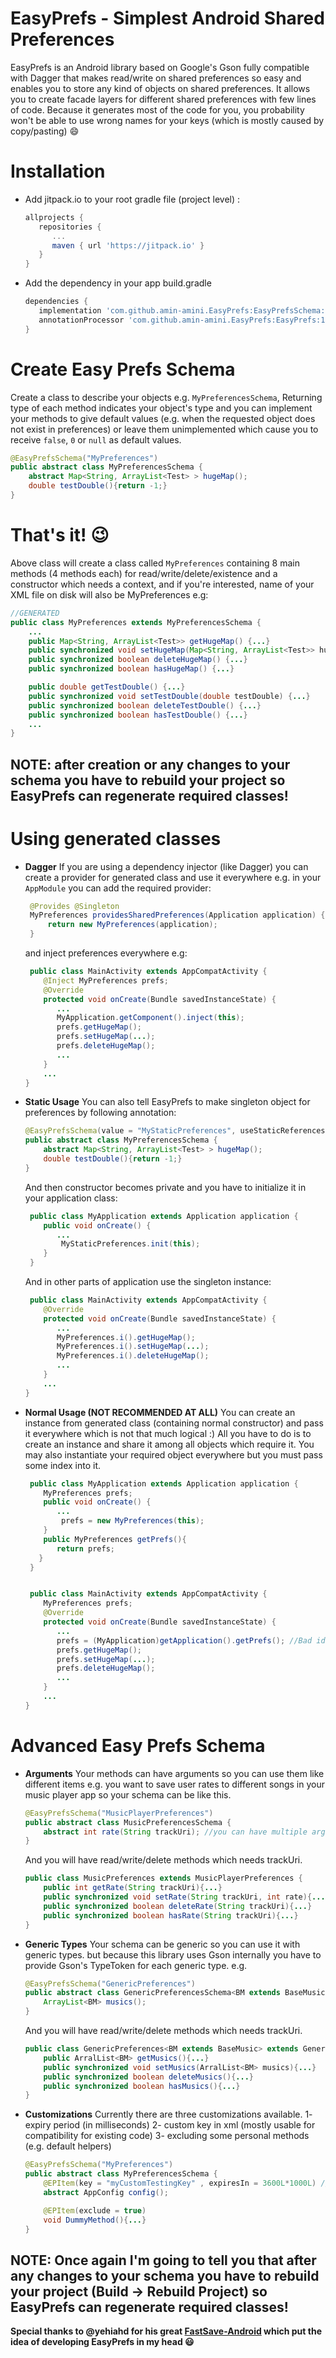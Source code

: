 


# EasyPrefs - Simplest Android Shared Preferences

EasyPrefs is an Android library based on Google's Gson fully compatible with Dagger that makes read/write on shared preferences so easy and enables you to store any kind of objects on shared preferences.
It allows you to create facade layers for different shared preferences with few lines of code. Because it generates most of the code for you, you probability won't be able to use wrong names for your keys (which is mostly caused by copy/pasting) :smile:

# Installation
* Add jitpack.io to your root gradle file (project level) :
   ```gradle
  allprojects {
      repositories {
         ...
         maven { url 'https://jitpack.io' }
      }
   }
   ```

* Add the dependency in your app build.gradle
   ```gradle
  dependencies {
      implementation 'com.github.amin-amini.EasyPrefs:EasyPrefsSchema:1.2.0'
      annotationProcessor 'com.github.amin-amini.EasyPrefs:EasyPrefs:1.2.0'
  }
   ```

# Create Easy Prefs Schema
Create a class to describe your objects e.g. `MyPreferencesSchema`,
Returning type of each method indicates your object's type and you can implement your methods to give default values (e.g. when the requested object does not exist in preferences) or leave them unimplemented which cause you to receive `false`, `0` or `null` as default values.
```java
@EasyPrefsSchema("MyPreferences")
public abstract class MyPreferencesSchema {
    abstract Map<String, ArrayList<Test> > hugeMap();
    double testDouble(){return -1;}
}
```

# That's it! :wink:
Above class will create a class called `MyPreferences` containing 8 main methods (4 methods each) for read/write/delete/existence and a constructor which needs a context, and if you're interested, name of your XML file on disk will also be MyPreferences e.g:

```java
//GENERATED
public class MyPreferences extends MyPreferencesSchema {
    ...
    public Map<String, ArrayList<Test>> getHugeMap() {...}
    public synchronized void setHugeMap(Map<String, ArrayList<Test>> hugeMap) {...}
    public synchronized boolean deleteHugeMap() {...}
    public synchronized boolean hasHugeMap() {...}

    public double getTestDouble() {...}
    public synchronized void setTestDouble(double testDouble) {...}
    public synchronized boolean deleteTestDouble() {...}
    public synchronized boolean hasTestDouble() {...}
    ...
}
```

## <b>NOTE: after creation or any changes to your schema you have to rebuild your project so EasyPrefs can regenerate required classes!</b>

# Using generated classes
* **Dagger**
   If you are using a dependency injector (like Dagger) you can create a provider for generated class and use it everywhere e.g. in your `AppModule` you can add the required provider:
   ```java
    @Provides @Singleton
    MyPreferences providesSharedPreferences(Application application) {
        return new MyPreferences(application);
    }
   ```
   and inject preferences everywhere e.g:
   ```java
    public class MainActivity extends AppCompatActivity {
       @Inject MyPreferences prefs;
       @Override
       protected void onCreate(Bundle savedInstanceState) {
          ...
          MyApplication.getComponent().inject(this);
          prefs.getHugeMap();
          prefs.setHugeMap(...);
          prefs.deleteHugeMap();
          ...
       }
       ...
   }
   ```


* **Static Usage**
   You can also tell EasyPrefs to make singleton object for preferences by following annotation:
   ```java
   @EasyPrefsSchema(value = "MyStaticPreferences", useStaticReferences = true)
   public abstract class MyPreferencesSchema {
       abstract Map<String, ArrayList<Test> > hugeMap();
       double testDouble(){return -1;}
   }
   ```
   And then constructor becomes private and you have to initialize it in your application class:
   ```java
    public class MyApplication extends Application application {
       public void onCreate() {
          ...
           MyStaticPreferences.init(this);
       }
    }
   ```
   And in other parts of application use the singleton instance:

   ```java
    public class MainActivity extends AppCompatActivity {
       @Override
       protected void onCreate(Bundle savedInstanceState) {
          ...
          MyPreferences.i().getHugeMap();
          MyPreferences.i().setHugeMap(...);
          MyPreferences.i().deleteHugeMap();
          ...
       }
       ...
   }
  ```

* **Normal Usage (NOT RECOMMENDED AT ALL)**
   You can create an instance from generated class (containing normal constructor) and pass it everywhere which is not that much logical :) All you have to do is to create an instance and share it among all objects which require it. You may also instantiate your required object everywhere but you must pass some index into it.
   ```java
    public class MyApplication extends Application application {
       MyPreferences prefs;
       public void onCreate() {
          ...
           prefs = new MyPreferences(this);
       }
       public MyPreferences getPrefs(){
          return prefs;
      }
    }
   ```

   ```java

    public class MainActivity extends AppCompatActivity {
       MyPreferences prefs;
       @Override
       protected void onCreate(Bundle savedInstanceState) {
          ...
          prefs = (MyApplication)getApplication().getPrefs(); //Bad idea of course
          prefs.getHugeMap();
          prefs.setHugeMap(...);
          prefs.deleteHugeMap();
          ...
       }
       ...
   }

   ```

# Advanced Easy Prefs Schema
* **Arguments**
Your methods can have arguments so you can use them like different items e.g. you want to save user rates to different songs in your music player app so your schema can be like this.
    ```java
    @EasyPrefsSchema("MusicPlayerPreferences")
    public abstract class MusicPreferencesSchema {
        abstract int rate(String trackUri); //you can have multiple arguments
    }
    ```
    And you will have read/write/delete methods which needs trackUri.

    ```java
    public class MusicPreferences extends MusicPlayerPreferences {
        public int getRate(String trackUri){...}
        public synchronized void setRate(String trackUri, int rate){...}
        public synchronized boolean deleteRate(String trackUri){...}
        public synchronized boolean hasRate(String trackUri){...}
    }
    ```

* **Generic Types**
Your schema can be generic so you can use it with generic types. but because this library uses Gson internally you have to provide Gson's TypeToken for each generic type. e.g.
    ```java
    @EasyPrefsSchema("GenericPreferences")
    public abstract class GenericPreferencesSchema<BM extends BaseMusic> {
        ArrayList<BM> musics();
    }
    ```
    And you will have read/write/delete methods which needs trackUri.

    ```java
    public class GenericPreferences<BM extends BaseMusic> extends GenericPreferencesSchema<BM> {
        public ArralList<BM> getMusics(){...}
        public synchronized void setMusics(ArralList<BM> musics){...}
        public synchronized boolean deleteMusics(){...}
        public synchronized boolean hasMusics(){...}
    }
    ```

* **Customizations**
Currently there are three customizations available.
    1- expiry period (in milliseconds)
    2- custom key in xml (mostly usable for compatibility for existing code)
    3- excluding some personal methods (e.g. default helpers)
    ```java
    @EasyPrefsSchema("MyPreferences")
    public abstract class MyPreferencesSchema {
        @EPItem(key = "myCustomTestingKey" , expiresIn = 3600L*1000L) //expires in 1 hour
        abstract AppConfig config();

        @EPItem(exclude = true)
        void DummyMethod(){...}
    }
    ```


## <b>NOTE: Once again I'm going to tell you that after any changes to your schema you have to rebuild your project (Build -> Rebuild Project) so EasyPrefs can regenerate required classes!</b>

<b>Special thanks to @yehiahd for his great [FastSave-Android](https://github.com/yehiahd/FastSave-Android) which put the idea of developing EasyPrefs in my head :smiley:</b>
